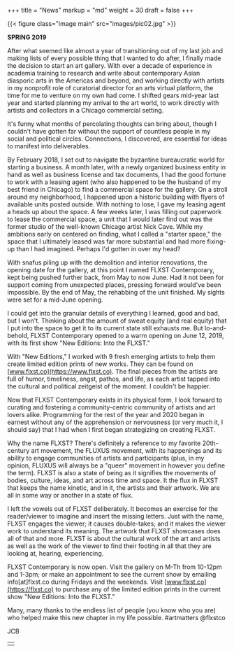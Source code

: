 +++
title = "News"
markup = "md"
weight = 30
draft = false
+++

{{< figure class="image main" src="images/pic02.jpg" >}}

**SPRING 2019**

After what seemed like almost a year of transitioning out of my last job and making lists of every possible thing that I wanted to do after, I finally made the decision to start an art gallery. With over a decade of experience in academia training to research and write about contemporary Asian diasporic arts in the Americas and beyond, and working directly with artists in my nonprofit role of curatorial director for an arts virtual platform, the time for me to venture on my own had come. I shifted gears mid-year last year and started planning my arrival to the art world, to work directly with artists and collectors in a Chicago commercial setting.

It's funny what months of percolating thoughts can bring about, though I couldn't have gotten far without the support of countless people in my social and political circles. Connections, I discovered, are essential for ideas to manifest into deliverables.

By February 2018, I set out to navigate the byzantine bureaucratic world for starting a business. A month later, with a newly organized business entity in hand as well as business license and tax documents, I had the good fortune to work with a leasing agent (who also happened to be the husband of my best friend in Chicago) to find a commercial space for the gallery. On a stroll around my neighborhood, I happened upon a historic building with flyers of available units posted outside. With nothing to lose, I gave my leasing agent a heads up about the space. A few weeks later, I was filling out paperwork to lease the commercial space, a unit that I would later find out was the former studio of the well-known Chicago artist Nick Cave. While my ambitions early on centered on finding, what I called a "starter space," the space that I ultimately leased was far more substantial and had more fixing-up than I had imagined. Perhaps I'd gotten in over my head?

With snafus piling up with the demolition and interior renovations, the opening date for the gallery, at this point I named FLXST Contemporary, kept being pushed further back, from May to now June. Had it not been for support coming from unexpected places, pressing forward would've been impossible. By the end of May, the rehabbing of the unit finished. My sights were set for a mid-June opening.

I could get into the granular details of everything I learned, good and bad, but I won't. Thinking about the amount of sweat equity (and real equity) that I put into the space to get it to its current state still exhausts me. But lo-and-behold, FLXST Contemporary opened to a warm opening on June 12, 2019, with its first show "New Editions: Into the FLXST."

With "New Editions," I worked with 9 fresh emerging artists to help them create limited edition prints of new works. They can be found on [www.flxst.co](https://www.flxst.co). The final pieces from the artists are full of humor, timeliness, angst, pathos, and life, as each artist tapped into the cultural and political zeitgeist of the moment. I couldn't be happier.

Now that FLXST Contemporary exists in its physical form, I look forward to curating and fostering a community-centric community of artists and art lovers alike. Programming for the rest of the year and 2020 began in earnest without any of the apprehension or nervousness (or very much it, I should say) that I had when I first began strategizing on creating FLXST.

Why the name FLXST? There's definitely a reference to my favorite 20th-century art movement, the FLUXUS movement, with its happenings and its ability to engage communities of artists and participants (plus, in my opinion, FLUXUS will always be a "queer" movement in however you define the term). FLXST is also a state of being as it signifies the movements of bodies, culture, ideas, and art across time and space. It the flux in FLXST that keeps the name kinetic, and in it, the artists and their artwork. We are all in some way or another in a state of flux.

I left the vowels out of FLXST deliberately. It becomes an exercise for the reader/viewer to imagine and insert the missing letters. Just with the name, FLXST engages the viewer; it causes double-takes; and it makes the viewer work to understand its meaning. The artwork that FLXST showcases does all of that and more. FLXST is about the cultural work of the art and artists as well as the work of the viewer to find their footing in all that they are looking at, hearing, experiencing.

FLXST Contemporary is now open. Visit the gallery on M-Th from 10-12pm and 1-3pm; or make an appointment to see the current show by emailing info[at]flxst.co during Fridays and the weekends. Visit [www.flxst.co](https://flxst.co) to purchase any of the limited edition prints in the current show "New Editions: Into the FLXST."

Many, many thanks to the endless list of people (you know who you are) who helped make this new chapter in my life possible. #artmatters @flxstco

JCB

<table>
<tr><td class="icons"><a href="/#work"><i class="far fa-arrow-alt-circle-left fa-lg"></i></a><a href="/#contact"><i class="far fa-arrow-alt-circle-right fa-lg"></i></a></td></tr>
</table>
